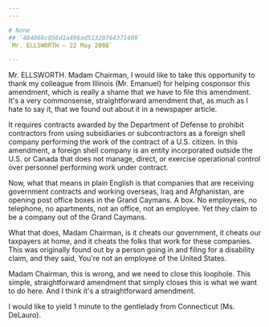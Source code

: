 ```yaml
---
---

# None
## `484066c056d1a496ad51320764371409`
`Mr. ELLSWORTH — 22 May 2008`

---
```



Mr. ELLSWORTH. Madam Chairman, I would like to take this opportunity 
to thank my colleague from Illinois (Mr. Emanuel) for helping cosponsor 
this amendment, which is really a shame that we have to file this 
amendment. It's a very commonsense, straightforward amendment that, as 
much as I hate to say it, that we found out about it in a newspaper 
article.

It requires contracts awarded by the Department of Defense to 
prohibit contractors from using subsidiaries or subcontractors as a 
foreign shell company performing the work of the contract of a U.S. 
citizen. In this amendment, a foreign shell company is an entity 
incorporated outside the U.S. or Canada that does not manage, direct, 
or exercise operational control over personnel performing work under 
contract.

Now, what that means in plain English is that companies that are 
receiving government contracts and working overseas, Iraq and 
Afghanistan, are opening post office boxes in the Grand Caymans. A box. 
No employees, no telephone, no apartments, not an office, not an 
employee. Yet they claim to be a company out of the Grand Caymans.

What that does, Madam Chairman, is it cheats our government, it 
cheats our taxpayers at home, and it cheats the folks that work for 
these companies. This was originally found out by a person going in and 
filing for a disability claim, and they said, You're not an employee of 
the United States.

Madam Chairman, this is wrong, and we need to close this loophole. 
This simple, straightforward amendment that simply closes this is what 
we want to do here. And I think it's a straightforward amendment.

I would like to yield 1 minute to the gentlelady from Connecticut 
(Ms. DeLauro).